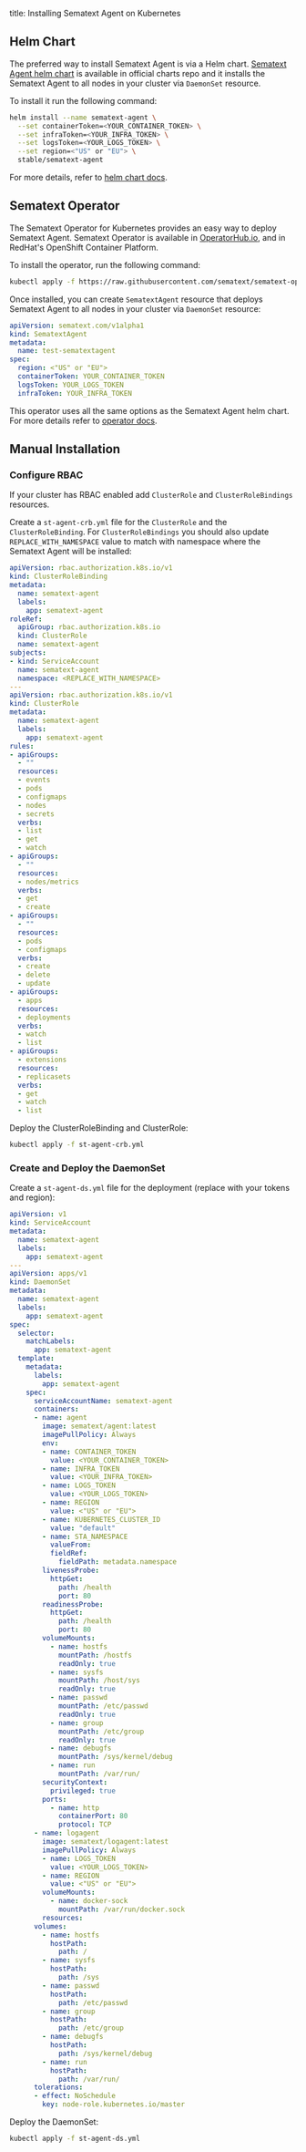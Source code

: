 title: Installing Sematext Agent on Kubernetes

## Helm Chart

The preferred way to install Sematext Agent is via a Helm chart. [Sematext Agent helm chart](https://github.com/helm/charts/tree/master/stable/sematext-agent) is available in official charts repo and it installs the Sematext Agent to all nodes in your cluster via `DaemonSet` resource.

To install it run the following command:

```sh
helm install --name sematext-agent \
  --set containerToken=<YOUR_CONTAINER_TOKEN> \
  --set infraToken=<YOUR_INFRA_TOKEN> \
  --set logsToken=<YOUR_LOGS_TOKEN> \
  --set region=<"US" or "EU"> \
  stable/sematext-agent
```

For more details, refer to [helm chart docs](https://github.com/helm/charts/blob/master/stable/sematext-agent/README.md).

## Sematext Operator

The Sematext Operator for Kubernetes provides an easy way to deploy Sematext Agent.
Sematext Operator is available in [OperatorHub.io](https://operatorhub.io/?keyword=sematext), and in RedHat's OpenShift Container Platform.

To install the operator, run the following command:

```sh
kubectl apply -f https://raw.githubusercontent.com/sematext/sematext-operator/master/bundle.yaml
```

Once installed, you can create `SematextAgent` resource that deploys Sematext Agent to all nodes in your cluster via `DaemonSet` resource:

```yaml
apiVersion: sematext.com/v1alpha1
kind: SematextAgent
metadata:
  name: test-sematextagent
spec:
  region: <"US" or "EU">
  containerToken: YOUR_CONTAINER_TOKEN
  logsToken: YOUR_LOGS_TOKEN
  infraToken: YOUR_INFRA_TOKEN
```

This operator uses all the same options as the Sematext Agent helm chart.
For more details refer to [operator docs](https://github.com/sematext/sematext-operator/blob/master/README.md).

## Manual Installation

### Configure RBAC

If your cluster has RBAC enabled add `ClusterRole` and `ClusterRoleBindings` resources.

Create a `st-agent-crb.yml` file for the `ClusterRole` and the `ClusterRoleBinding`. For `ClusterRoleBindings` you should also update `REPLACE_WITH_NAMESPACE` value to match with namespace where the Sematext Agent will be installed:

```yaml
apiVersion: rbac.authorization.k8s.io/v1
kind: ClusterRoleBinding
metadata:
  name: sematext-agent
  labels:
    app: sematext-agent
roleRef:
  apiGroup: rbac.authorization.k8s.io
  kind: ClusterRole
  name: sematext-agent
subjects:
- kind: ServiceAccount
  name: sematext-agent
  namespace: <REPLACE_WITH_NAMESPACE>
---
apiVersion: rbac.authorization.k8s.io/v1
kind: ClusterRole
metadata:
  name: sematext-agent
  labels:
    app: sematext-agent
rules:
- apiGroups:
  - ""
  resources:
  - events
  - pods
  - configmaps
  - nodes
  - secrets
  verbs:
  - list
  - get
  - watch
- apiGroups:
  - ""
  resources:
  - nodes/metrics
  verbs:
  - get
  - create
- apiGroups:
  - ""
  resources:
  - pods
  - configmaps
  verbs:
  - create
  - delete
  - update
- apiGroups:
  - apps
  resources:
  - deployments
  verbs:
  - watch
  - list
- apiGroups:
  - extensions
  resources:
  - replicasets
  verbs:
  - get
  - watch
  - list
```

Deploy the ClusterRoleBinding and ClusterRole:

```sh
kubectl apply -f st-agent-crb.yml
```

### Create and Deploy the DaemonSet

Create a `st-agent-ds.yml` file for the deployment (replace with your tokens and region):

```yaml
apiVersion: v1
kind: ServiceAccount
metadata:
  name: sematext-agent
  labels:
    app: sematext-agent
---
apiVersion: apps/v1
kind: DaemonSet
metadata:
  name: sematext-agent
  labels:
    app: sematext-agent
spec:
  selector:
    matchLabels:
      app: sematext-agent
  template:
    metadata:
      labels:
        app: sematext-agent
    spec:
      serviceAccountName: sematext-agent
      containers:
      - name: agent
        image: sematext/agent:latest
        imagePullPolicy: Always
        env:
        - name: CONTAINER_TOKEN
          value: <YOUR_CONTAINER_TOKEN>
        - name: INFRA_TOKEN
          value: <YOUR_INFRA_TOKEN>
        - name: LOGS_TOKEN
          value: <YOUR_LOGS_TOKEN>
        - name: REGION
          value: <"US" or "EU">
        - name: KUBERNETES_CLUSTER_ID
          value: "default"
        - name: STA_NAMESPACE
          valueFrom:
          fieldRef:
            fieldPath: metadata.namespace
        livenessProbe:
          httpGet:
            path: /health
            port: 80
        readinessProbe:
          httpGet:
            path: /health
            port: 80
        volumeMounts:
          - name: hostfs
            mountPath: /hostfs
            readOnly: true
          - name: sysfs
            mountPath: /host/sys
            readOnly: true
          - name: passwd
            mountPath: /etc/passwd
            readOnly: true
          - name: group
            mountPath: /etc/group
            readOnly: true
          - name: debugfs
            mountPath: /sys/kernel/debug
          - name: run
            mountPath: /var/run/
        securityContext:
          privileged: true
        ports:
          - name: http
            containerPort: 80
            protocol: TCP
      - name: logagent
        image: sematext/logagent:latest
        imagePullPolicy: Always
        - name: LOGS_TOKEN
          value: <YOUR_LOGS_TOKEN>
        - name: REGION
          value: <"US" or "EU">
        volumeMounts:
          - name: docker-sock
            mountPath: /var/run/docker.sock
        resources:
      volumes:
        - name: hostfs
          hostPath:
            path: /
        - name: sysfs
          hostPath:
            path: /sys
        - name: passwd
          hostPath:
            path: /etc/passwd
        - name: group
          hostPath:
            path: /etc/group
        - name: debugfs
          hostPath:
            path: /sys/kernel/debug
        - name: run
          hostPath:
            path: /var/run/
      tolerations:
      - effect: NoSchedule
        key: node-role.kubernetes.io/master
```

Deploy the DaemonSet:

```sh
kubectl apply -f st-agent-ds.yml
```
